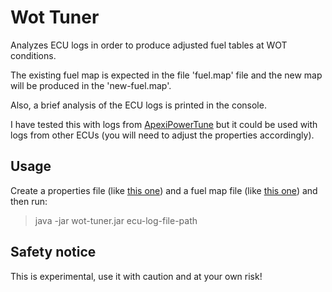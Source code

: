 # Wot Tuner

Analyzes ECU logs in order to produce adjusted fuel tables at WOT conditions.

The existing fuel map is expected in the file 'fuel.map' file and the new map will be 
produced in the 'new-fuel.map'.

Also, a brief analysis of the ECU logs is printed in the console.

I have tested this with logs from [ApexiPowerTune](https://github.com/sikrip/ApexiPowerTune) but it could be used with
logs from other ECUs (you will need to adjust the properties accordingly).

## Usage

Create a properties file (like [this one](./tuner.properties)) and a fuel map file (like [this one](./fuel.map)) and then run:

> java -jar wot-tuner.jar ecu-log-file-path

## Safety notice
This is experimental, use it with caution and at your own risk!
